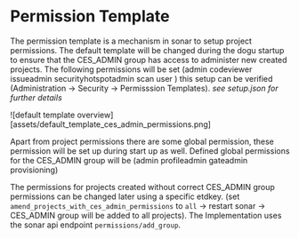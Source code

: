 # Permission Template

The permission template is a mechanism in sonar to setup project permissions. The default template will be changed
during the dogu startup to ensure that the CES_ADMIN group has access to administer new created projects. The following
permissions will be set (admin codeviewer issueadmin securityhotspotadmin scan user ) this setup can be verified
(Administration -> Security -> Permisssion Templates). *see setup.json for further details*

![default template overview][assets/default_template_ces_admin_permissions.png]

Apart from project permissions there are some global permission, these permission will be set up during
start up as well. Defined global permissions for the CES_ADMIN group will be (admin profileadmin gateadmin provisioning)

The permissions for projects created without correct CES_ADMIN group permissions can be changed later using a specific etdkey.
(set `amend_projects_with_ces_admin_permissions` to `all` -> restart sonar -> CES_ADMIN group will be added to all projects).
The Implementation uses the sonar api endpoint `permissions/add_group`.